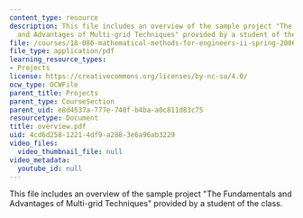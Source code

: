 ```yaml
---
content_type: resource
description: This file includes an overview of the sample project "The Fundamentals
  and Advantages of Multi-grid Techniques" provided by a student of the class.
file: /courses/18-086-mathematical-methods-for-engineers-ii-spring-2006/4cd6d25812214df9a2883e6a96ab3229_overview.pdf
file_type: application/pdf
learning_resource_types:
- Projects
license: https://creativecommons.org/licenses/by-nc-sa/4.0/
ocw_type: OCWFile
parent_title: Projects
parent_type: CourseSection
parent_uid: e8d4537a-777e-740f-b4ba-a0c811d83c75
resourcetype: Document
title: overview.pdf
uid: 4cd6d258-1221-4df9-a288-3e6a96ab3229
video_files:
  video_thumbnail_file: null
video_metadata:
  youtube_id: null
---
```

This file includes an overview of the sample project "The Fundamentals and Advantages of Multi-grid Techniques" provided by a student of the class.